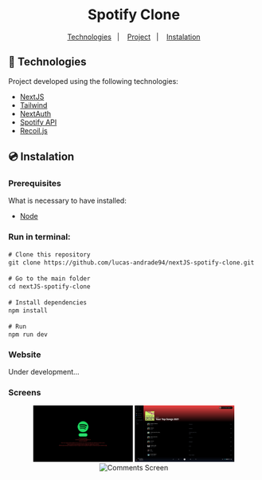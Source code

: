 <h1 align="center">
    Spotify Clone
</h1>

<p align="center">
	<a href="#-technologies">Technologies</a>&nbsp;&nbsp;&nbsp;|&nbsp;&nbsp;&nbsp;
	<a href="#-project">Project</a>&nbsp;&nbsp;&nbsp;|&nbsp;&nbsp;&nbsp;
	<a href="#-instalation">Instalation</a>
</p>

## 🤖 Technologies

Project developed using the following technologies:

- [NextJS](https://nextjs.org/)
- [Tailwind](https://tailwindcss.com/)
- [NextAuth](https://next-auth.js.org/)
- [Spotify API](https://developer.spotify.com/)
- [Recoil.js](https://recoiljs.org/)

## 💿 Instalation

### Prerequisites

What is necessary to have installed:

- [Node](https://nodejs.org/en/download/)

### Run in terminal:

```
# Clone this repository
git clone https://github.com/lucas-andrade94/nextJS-spotify-clone.git

# Go to the main folder
cd nextJS-spotify-clone

# Install dependencies
npm install

# Run
npm run dev
```

### Website

Under development...

### Screens


<div align="center">
    <img alt="Login Screen" title="Login Screen" src=".github\screen-1.png?raw=true" width="200px" />
		<img alt="Timeline Screen" title="Timeline Screen" src=".github\screen-2.png?raw=true" width="200px" />
		<img alt="Comments Screen" title="Comments Screen" src=".github\screen-3.png?raw=true" width="200px" />
</div>
